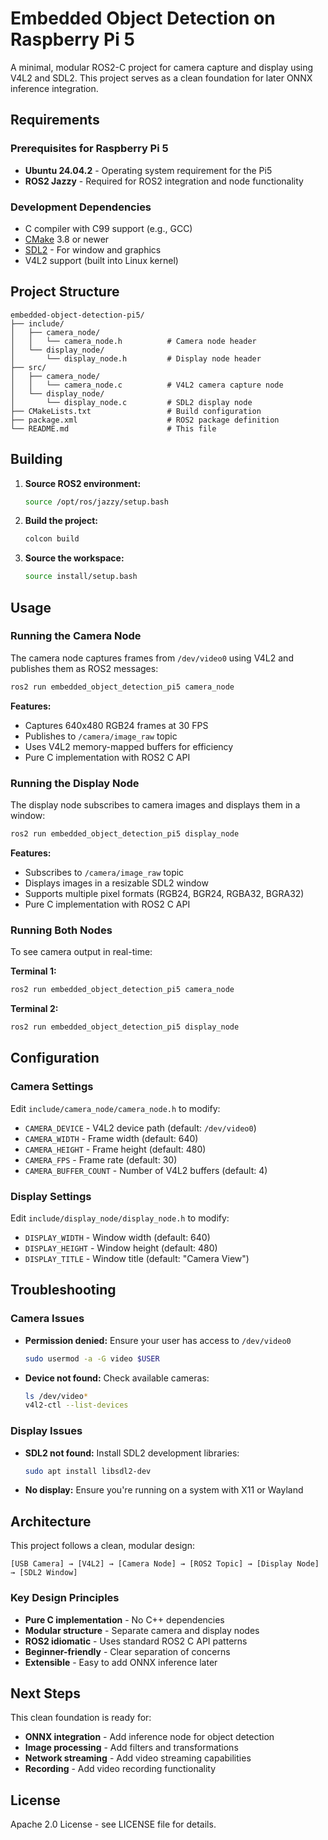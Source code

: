 # Embedded Object Detection on Raspberry Pi 5

A minimal, modular ROS2-C project for camera capture and display using V4L2 and SDL2. This project serves as a clean foundation for later ONNX inference integration.

## Requirements

### Prerequisites for Raspberry Pi 5
- **Ubuntu 24.04.2** - Operating system requirement for the Pi5
- **ROS2 Jazzy** - Required for ROS2 integration and node functionality

### Development Dependencies
- C compiler with C99 support (e.g., GCC)
- [CMake](https://cmake.org/) 3.8 or newer
- [SDL2](https://www.libsdl.org/) - For window and graphics
- V4L2 support (built into Linux kernel)

## Project Structure

```
embedded-object-detection-pi5/
├── include/
│   ├── camera_node/
│   │   └── camera_node.h          # Camera node header
│   └── display_node/
│       └── display_node.h         # Display node header
├── src/
│   ├── camera_node/
│   │   └── camera_node.c          # V4L2 camera capture node
│   └── display_node/
│       └── display_node.c         # SDL2 display node
├── CMakeLists.txt                 # Build configuration
├── package.xml                    # ROS2 package definition
└── README.md                      # This file
```

## Building

1. **Source ROS2 environment:**
   ```bash
   source /opt/ros/jazzy/setup.bash
   ```

2. **Build the project:**
   ```bash
   colcon build
   ```

3. **Source the workspace:**
   ```bash
   source install/setup.bash
   ```

## Usage

### Running the Camera Node
The camera node captures frames from `/dev/video0` using V4L2 and publishes them as ROS2 messages:

```bash
ros2 run embedded_object_detection_pi5 camera_node
```

**Features:**
- Captures 640x480 RGB24 frames at 30 FPS
- Publishes to `/camera/image_raw` topic
- Uses V4L2 memory-mapped buffers for efficiency
- Pure C implementation with ROS2 C API

### Running the Display Node
The display node subscribes to camera images and displays them in a window:

```bash
ros2 run embedded_object_detection_pi5 display_node
```

**Features:**
- Subscribes to `/camera/image_raw` topic
- Displays images in a resizable SDL2 window
- Supports multiple pixel formats (RGB24, BGR24, RGBA32, BGRA32)
- Pure C implementation with ROS2 C API

### Running Both Nodes
To see camera output in real-time:

**Terminal 1:**
```bash
ros2 run embedded_object_detection_pi5 camera_node
```

**Terminal 2:**
```bash
ros2 run embedded_object_detection_pi5 display_node
```

## Configuration

### Camera Settings
Edit `include/camera_node/camera_node.h` to modify:
- `CAMERA_DEVICE` - V4L2 device path (default: `/dev/video0`)
- `CAMERA_WIDTH` - Frame width (default: 640)
- `CAMERA_HEIGHT` - Frame height (default: 480)
- `CAMERA_FPS` - Frame rate (default: 30)
- `CAMERA_BUFFER_COUNT` - Number of V4L2 buffers (default: 4)

### Display Settings
Edit `include/display_node/display_node.h` to modify:
- `DISPLAY_WIDTH` - Window width (default: 640)
- `DISPLAY_HEIGHT` - Window height (default: 480)
- `DISPLAY_TITLE` - Window title (default: "Camera View")

## Troubleshooting

### Camera Issues
- **Permission denied:** Ensure your user has access to `/dev/video0`
  ```bash
  sudo usermod -a -G video $USER
  ```
- **Device not found:** Check available cameras:
  ```bash
  ls /dev/video*
  v4l2-ctl --list-devices
  ```

### Display Issues
- **SDL2 not found:** Install SDL2 development libraries:
  ```bash
  sudo apt install libsdl2-dev
  ```
- **No display:** Ensure you're running on a system with X11 or Wayland

## Architecture

This project follows a clean, modular design:

```
[USB Camera] → [V4L2] → [Camera Node] → [ROS2 Topic] → [Display Node] → [SDL2 Window]
```

### Key Design Principles
- **Pure C implementation** - No C++ dependencies
- **Modular structure** - Separate camera and display nodes
- **ROS2 idiomatic** - Uses standard ROS2 C API patterns
- **Beginner-friendly** - Clear separation of concerns
- **Extensible** - Easy to add ONNX inference later

## Next Steps

This clean foundation is ready for:
- **ONNX integration** - Add inference node for object detection
- **Image processing** - Add filters and transformations
- **Network streaming** - Add video streaming capabilities
- **Recording** - Add video recording functionality

## License

Apache 2.0 License - see LICENSE file for details.

